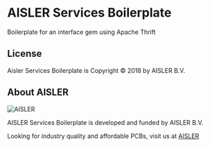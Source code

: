 # AISLER Services Boilerplate

Boilerplate for an interface gem using Apache Thrift


## License

Aisler Services Boilerplate is Copyright © 2018 by AISLER B.V.

## About AISLER

![AISLER](https://aisler.net/public/logo.png)

AISLER Services Boilerplate is developed and funded by AISLER B.V.

Looking for industry quality and affordable PCBs, visit us at [AISLER](https://aisler.net)
